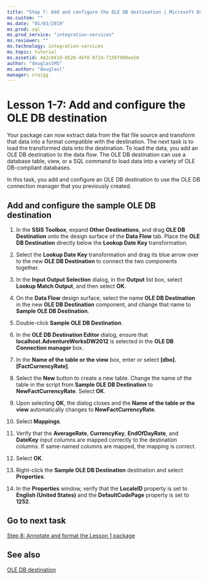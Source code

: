 ```yaml
---
title: "Step 7: Add and configure the OLE DB destination | Microsoft Docs"
ms.custom: ""
ms.date: "01/03/2019"
ms.prod: sql
ms.prod_service: "integration-services"
ms.reviewer: ""
ms.technology: integration-services
ms.topic: tutorial
ms.assetid: 442c841d-d528-4bf0-8724-7156f909ee50
author: "douglaslMS"
ms.author: "douglasl"
manager: craigg
---
```

# Lesson 1-7: Add and configure the OLE DB destination

Your package can now extract data from the flat file source and transform that data into a format compatible with the destination. The next task is to load the transformed data into the destination. To load the data, you add an OLE DB destination to the data flow. The OLE DB destination can use a database table, view, or a SQL command to load data into a variety of OLE DB-compliant databases.  
  
In this task, you add and configure an OLE DB destination to use the OLE DB connection manager that you previously created.  
  
## Add and configure the sample OLE DB destination  
  
1.  In the **SSIS Toolbox**, expand **Other Destinations**, and drag **OLE DB Destination** onto the design surface of the **Data Flow** tab. Place the **OLE DB Destination** directly below the **Lookup Date Key** transformation.  
  
2.  Select the **Lookup Date Key** transformation and drag its blue arrow over to the new **OLE DB Destination** to connect the two components together.  
  
3.  In the **Input Output Selection** dialog, in the **Output** list box, select **Lookup Match Output**, and then select **OK**.  
  
4.  On the **Data Flow** design surface, select the name **OLE DB Destination** in the new **OLE DB Destination** component, and change that name to **Sample OLE DB Destination**.  
  
5.  Double-click **Sample OLE DB Destination**.  
  
6.  In the **OLE DB Destination Editor** dialog, ensure that **localhost.AdventureWorksDW2012** is selected in the **OLE DB Connection manager** box.  
  
7.  In the **Name of the table or the view** box, enter or select **[dbo].[FactCurrencyRate]**.  
  
8.  Select the **New** button to create a new table.  Change the name of the table in the script from **Sample OLE DB Destination** to **NewFactCurrencyRate**.  Select **OK**.  
  
9. Upon selecting **OK**, the dialog closes and the **Name of the table or the view** automatically changes to **NewFactCurrencyRate**.  
  
10. Select **Mappings**.  
  
11. Verify that the **AverageRate**, **CurrencyKey**, **EndOfDayRate**, and **DateKey** input columns are mapped correctly to the destination columns. If same-named columns are mapped, the mapping is correct.  
  
12. Select **OK**.  
  
13. Right-click the **Sample OLE DB Destination** destination and select **Properties**.  
  
14. In the **Properties** window, verify that the **LocaleID** property is set to **English (United States)** and the **DefaultCodePage** property is set to **1252**.  
  
## Go to next task
[Step 8: Annotate and format the Lesson 1 package](../integration-services/lesson-1-8-making-the-lesson-1-package-easier-to-understand.md)  
  
## See also  
[OLE DB destination](../integration-services/data-flow/ole-db-destination.md)  
  
  
  
